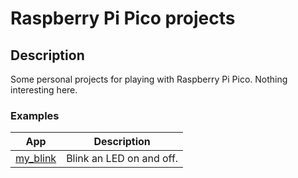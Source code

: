 # Raspberry Pi Pico projects

## Description

Some personal projects for playing with Raspberry Pi Pico. Nothing interesting here.

###  Examples

App|Description
---|---
[my_blink](my_blink) | Blink an LED on and off.
